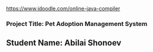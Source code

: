https://www.jdoodle.com/online-java-compiler

### Project Title: Pet Adoption Management System
## Student Name: Abilai Shonoev
